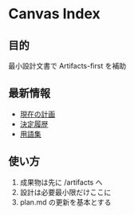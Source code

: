 # Canvas Index

## 目的
最小設計文書で Artifacts-first を補助

## 最新情報
- [現在の計画](./plan.md)
- [決定履歴](./decisions/)
- [用語集](./glossary.md)

## 使い方
1. 成果物は先に /artifacts へ
2. 設計は必要最小限だけここに
3. plan.md の更新を基本とする